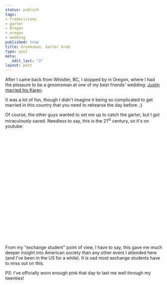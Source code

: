 ```yaml
--- 
status: publish
tags: 
- fredericiana
- garter
- Oregon
- oregon
- wedding
published: true
title: Groomsman, Garter Grab
type: post
meta: 
  _edit_last: "2"
layout: post
---
```

After I came back from Whistler, BC, I stopped by in Oregon, where I had the pleasure to be a groomsman at one of my best friends' wedding: <a href="http://justindow.com/2008/08/15/married/">Justin married his Karen</a>.

It was a lot of fun, though I didn't imagine it being so complicated to get married in this country that you need to rehearse the day before. ;)

Of course, the other guys wanted to set me up to catch the garter, but I got miraculously saved. Needless to say, this is the 21<sup>st</sup> century, so it's on youtube:

<object width="425" height="344"><param name="movie" value="http://www.youtube.com/v/pLoBZftGgRk&hl=en&fs=1"></param><param name="allowFullScreen" value="true"></param><embed src="http://www.youtube.com/v/pLoBZftGgRk&hl=en&fs=1" type="application/x-shockwave-flash" allowfullscreen="true" width="425" height="344"></embed></object>

From my "exchange student" point of view, I have to say, this gave me much deeper insight into American society than any other event I attended here (and I've been in the US for a while). It is sad most exchange students have to miss out on this.

PS: I've officially worn enough pink that day to last me well through my twenties!
